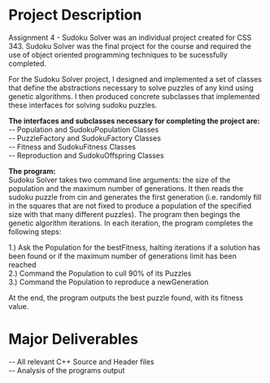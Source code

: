 # Project Description
Assignment 4 - Sudoku Solver was an individual project created for CSS 343. Sudoku Solver was the final project for the course and required the use of object oriented programming techniques to be sucessfully completed.

For the Sudoku Solver project, I designed and implemented a set of classes that define the abstractions necessary to solve puzzles of any kind using genetic algorithms. I then produced concrete subclasses that implemented these interfaces for solving sudoku puzzles.

**The interfaces and subclasses necessary for completing the project are:**\
-- Population and SudokuPopulation Classes\
-- PuzzleFactory and SudokuFactory Classes\
-- Fitness and SudokuFitness Classes\
-- Reproduction and SudokuOffspring Classes

**The program:**\
Sudoku Solver takes two command line arguments: the size of the population and the maximum number of generations.  It then reads the sudoku puzzle from cin and generates the first generation (i.e. randomly fill in the squares that are not fixed to produce a population of the specified size with that many different puzzles). The program then begings the genetic algorithm iterations. In each iteration, the program completes the following steps:

1.) Ask the Population for the bestFitness, halting iterations if a solution has been found or if the maximum number of generations limit has been reached\
2.) Command the Population to cull 90\% of its Puzzles\
3.) Command the Population to reproduce a newGeneration

At the end, the program outputs the best puzzle found, with its fitness value.


# Major Deliverables

-- All relevant C++ Source and Header files\
-- Analysis of the programs output

